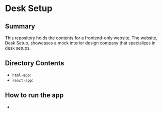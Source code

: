 # Desk Setup

## Summary

This repository holds the contents for a frontend-only website. The website, Desk Setup, showcases a mock interior design company that specializes in desk setups.

## Directory Contents

- `html-app`:
- `react-app`:

## How to run the app

- 